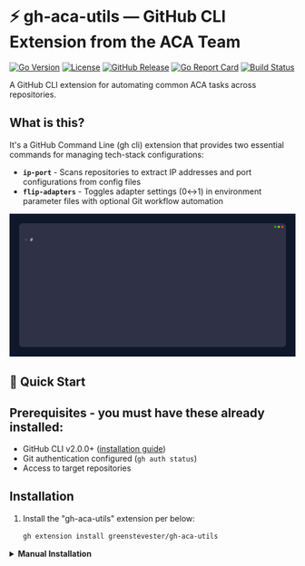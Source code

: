 # ⚡ gh-aca-utils — GitHub CLI Extension from the ACA Team

[![Go Version](https://img.shields.io/badge/go-1.25-blue.svg)](https://golang.org/)
[![License](https://img.shields.io/badge/license-MIT-green.svg)](LICENSE)
[![GitHub Release](https://img.shields.io/github/v/release/greenstevester/gh-aca-utils)](https://github.com/greenstevester/gh-aca-utils/releases)
[![Go Report Card](https://goreportcard.com/badge/github.com/greenstevester/gh-aca-utils)](https://goreportcard.com/report/github.com/greenstevester/gh-aca-utils)
[![Build Status](https://github.com/greenstevester/gh-aca-utils/workflows/CI/badge.svg)](https://github.com/greenstevester/gh-aca-utils/actions)

A GitHub CLI extension for automating common ACA tasks across repositories.

## What is this?

It's a GitHub Command Line (gh cli) extension that provides two essential commands for managing tech-stack configurations:

- **`ip-port`** - Scans repositories to extract IP addresses and port configurations from config files
- **`flip-adapters`** - Toggles adapter settings (0↔1) in environment parameter files with optional Git workflow automation

![demo](docs/demo.gif)

## 🚀 Quick Start

## Prerequisites - you must have these already installed:

- GitHub CLI v2.0.0+ ([installation guide](https://github.com/cli/cli#installation))
- Git authentication configured (`gh auth status`)
- Access to target repositories

## Installation

1. Install the "gh-aca-utils" extension per below:

   ```sh
   gh extension install greenstevester/gh-aca-utils
   ```

<details>
   <summary><strong>Manual Installation</strong></summary>

## How to use it

NOTE: Once it's installed, you can run the gh "aca" extension commands ALWAYS WITH the "gh" prefix.

```bash
# Show available commands
gh aca --help

# Get help for specific commands
gh aca ip-port --help
gh aca flip-adapters --help
gh aca set-adapters --help
```

### IP/Port Extraction Command

Extract IP addresses and port configurations from a target repository across all branches:

```bash
# Scan a public repository for IP/port configurations (default branch only)
gh aca ip-port --repo octocat/Hello-World --output table

# Scan ALL branches in the repository for comprehensive coverage
gh aca ip-port --repo myorg/microservice --all-branches --output table

# Scan with custom file patterns
gh aca ip-port --repo myorg/microservice \
  --include "**/*.properties,**/*.yml,**/*.json" \
  --exclude "**/test/**,**/node_modules/**" \
  --output json

# Scan specific branch or tag
gh aca ip-port --repo myorg/api-service --ref production --output csv

# Scan all branches with custom patterns and exclusions  
gh aca ip-port --repo myorg/config-repo --all-branches \
  --include "**/*.properties,**/*.env" \
  --exclude "**/test/**" --output json
```

**Supported file types**: `.properties`, `.yml`, `.yaml`, `.conf`, `.ini`, `.txt`, `.env`, `.json`

**Output formats**:
- `csv` (default) - Comma-separated values for spreadsheet import
- `table` - Human-readable formatted table
- `json` - Machine-readable JSON array

#### Example Output

```bash
$ gh aca ip-port --repo myorg/config-repo --output table

IP Key          IP Value      Port Key       Port Value  File Path                    Line
database.host   10.0.0.5      database.port  5432        config/app.properties        12
redis.host      172.16.0.10   redis.port     6379        config/cache.yml            8
api.host        192.168.1.100 api.port       8080        env/prod/service.properties  15
```

**With `--all-branches` flag:**
```bash
$ gh aca ip-port --repo myorg/config-repo --all-branches --output table

IP Key          IP Value      Port Key       Port Value  File Path                         Line
database.host   10.0.0.5      database.port  5432        [main] config/app.properties      12
redis.host      172.16.0.10   redis.port     6379        [main] config/cache.yml           8
api.host        192.168.1.100 api.port       8080        [main] env/prod/service.properties 15
test.host       127.0.0.1     test.port      9999        [dev] config/test.properties     5
staging.host    10.1.0.5      staging.port   8081        [staging] config/app.properties  20
```

### Adapter Management Commands

#### Set Adapters Command

Store frequently used adapter lists for reuse with the `flip-adapters` command:

```bash
# Store a list of adapters for easy reuse
gh aca set-adapters --adapters billing,payment,notifications,search

# List currently stored adapters
gh aca set-adapters --list

# Clear all stored adapters
gh aca set-adapters --clear
```

The adapters are stored in `~/.gh-aca-utils/adapters.txt` and can be automatically used by `flip-adapters` when `--adapters` is not specified.

#### Environment Adapter Toggle Command

Toggle adapter configurations in environment parameter files:

```bash
# Dry run (default) - show what would change
gh aca flip-adapters --repo myorg/service \
  --env dev \
  --adapters billing,payment,notifications

# Apply changes and create commit + PR
gh aca flip-adapters --repo myorg/service \
  --env production \
  --adapters search,analytics \
  --commit \
  --pr \
  --branch "toggle/prod-adapters"

# Apply changes only (no commit)
gh aca flip-adapters --repo myorg/service \
  --env staging \
  --adapters crm,inventory \
  --dry-run=false

# Use stored adapters (no --adapters flag needed)
gh aca flip-adapters --repo myorg/service \
  --env production \
  --commit \
  --pr
```

**Required flags**:
- `--repo` - Target repository (format: `owner/repo`)  
- `--env` - Environment directory under `env/` (e.g., `dev`, `acc`, `prd`)

**Adapter specification** (one of these):
- `--adapters` - Comma-separated list of adapter keys to toggle
- Use stored adapters from `gh aca set-adapters` (when `--adapters` is omitted)

**Optional flags**:
- `--commit` - Create commit and push to new branch
- `--pr` - Create pull request (implies `--commit`)  
- `--branch` - Custom branch name (default: `toggle/adapters-{env}`)
- `--dry-run` - Show changes without applying (default: `true`)
- `--output` - Output format: `table` (default) or `json`

#### Example Output

```bash
$ gh aca flip-adapters --repo myorg/api --env dev --adapters billing,search --output table

Adapter  Old  New  File
billing  0    1    env/dev/parameters.properties
search   1    0    env/dev/parameters.properties
```

### Expected File Structure in your repository for this feature to work

For the `flip-adapters` command, your repository should have this structure:

```
your-repo/
├── env/
│   ├── dev/
│   │   └── parameters.properties
│   ├── staging/
│   │   └── parameters.properties
│   └── production/
│       └── parameters.properties
```

Where `parameters.properties` contains adapter configurations:
```properties
# Adapter configurations
billing.adapter=0
search.adapter=1  
payment.adapter=1
crm.adapter=0
```

## Troubleshooting

### Authentication Issues
```bash
# Check GitHub CLI authentication
gh auth status

# Re-authenticate if needed
gh auth login
```

### Repository Access
```bash
# Verify you can access the repository
gh repo view owner/repo

# For private repos, ensure you have read access
gh repo clone owner/repo --depth=1
```

### Common Errors

**Error: `repo ORG/REPO is required`**
- Solution: Always specify the `--repo` flag with format `owner/repository`

**Error: `env is required`**  
- Solution: Specify the environment directory with `--env` (e.g., `--env dev`)

**Error: `adapter "xyz" not found`**
- Solution: Check the adapter name exists in your `env/{ENV}/parameters.properties` file

**Error: `failed to execute command: timeout`**
- Solution: Large repositories may timeout. Try scanning specific branches with `--ref`

## Advanced Examples

### Batch Processing Multiple Repos

```bash
# Create script to scan multiple repositories
#!/bin/bash
repos=("org/api-service" "org/web-app" "org/database")

for repo in "${repos[@]}"; do
  echo "Scanning $repo..."
  gh aca ip-port --repo "$repo" --output csv >> all-configs.csv
done
```

### Integration with CI/CD

```yaml
# GitHub Actions workflow example
- name: Toggle staging adapters
  run: |
    gh aca flip-adapters \
      --repo ${{ github.repository }} \
      --env staging \
      --adapters ${{ inputs.adapters }} \
      --commit \
      --pr
```

## Upgrade

```bash
gh extension upgrade aca
```
